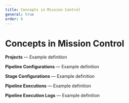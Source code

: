 ```yaml
---
title: Concepts in Mission Control
general: true
order: 6
---
```


# Concepts in Mission Control

**Projects** &mdash; Example definition

**Pipeline Configurations** &mdash; Example definition

**Stage Configurations** &mdash; Example definition

**Pipeline Executions** &mdash; Example definition

**Pipeline Execution Logs** &mdash; Example definition



